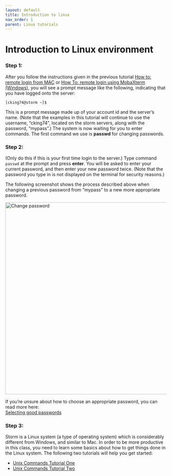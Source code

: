```yaml
---
layout: default
title: Introduction to linux
nav_order: 1
parent: Linux tutorials
---
```


# Introduction to Linux environment
  
### Step 1:  
After you follow the instructions given in the previous tutorial [How to: remote login from MAC](logOnToServerMac.md) or [How To: remote login using MobaXterm (Windows)](remoteLoginMobaXtermWindows.md), you will see a prompt message like the following, indicating that you have logged onto the server:  
  
    [cking74@storm ~]$
  
This is a prompt message made up of your account id and the server’s name.  (Note that the examples in this tutorial will continue to use the username, “cking74”, located on the storm servers, along with the password, “mypass”.)  The system is now waiting for you to enter commands.  The first command we use is **passwd** for changing passwords.   
  
  
### Step 2:  
(Only do this if this is your first time login to the server.)  Type command `passwd` at the prompt and press **enter**. You will be asked to enter your current password, and then enter your new password twice. (Note that the password you type in is not displayed on the terminal for security reasons.)  
  
The following screenshot shows the process described above when changing a previous password from “mypass” to a new more appropriate password.  
  
<img src="/CISTutorials/docs/assets/CISWork43.png" alt="Change password" width="600">  
  
If you’re unsure about how to choose an appropriate password, you can read more here:  
[Selecting good passwords](https://www.fordham.edu/info/26517/logging_in/10154/selecting_good_passwords)  
  
  
### Step 3:  
Storm is a Linux system (a type of operating system) which is considerably different from Windows, and similar to Mac. In order to be more productive in this class, you need to learn some basics about how to get things done in the Linux system. The following two tutorials will help you get started:
* [Unix Commands Tutorial One](unixTutorialOne.md)
* [Unix Commands Tutorial Two](unixTutorialTwo.md)
